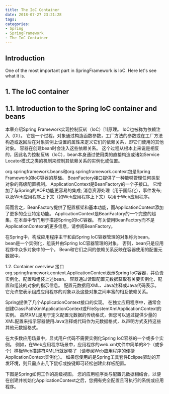 ```yaml
---
title: The IoC Container
date: 2018-07-27 23:21:28
tags:
categories:
- Spring
- SpringFramework
- The IoC Container
---
```

## Introduction
One of the most important part in SpringFramework is IoC. Here let's see what it is.

## 1. The IoC container
## 1.1. Introduction to the Spring IoC container and beans
本章介绍Spring Framework实现控制反转（IoC）[1]原理。 IoC也被称为依赖注入（DI）。 它是一个过程，对象通过构造函数参数，工厂方法的参数或在工厂方法构造或返回后在对象实例上设置的属性来定义它们的依赖关系，即它们使用的其他对象。 容器在创建bean时会注入这些依赖关系。 这个过程从根本上来说是相反的，因此名为控制反转（IoC），bean本身通过使用类的直接构造或诸如Service Locator模式之类的机制来控制其依赖关系的实例化或位置。

org.springframework.beans和org.springframework.context包是Spring Framework的IoC容器的基础。 BeanFactory接口提供了一种能够管理任何类型对象的高级配置机制。 ApplicationContext是BeanFactory的一个子接口。 它增加了与Spring的AOP功能更容易的集成; 消息资源处理（用于国际化），事件发布; 以及Web应用程序上下文（如Web应用程序上下文）以用于Web应用程序。

简而言之，BeanFactory提供了配置框架和基本功能，而ApplicationContext添加了更多的企业特定功能。 ApplicationContext是BeanFactory的一个完整的超集，在本章中专门用于描述Spring的IoC容器。 有关使用BeanFactory而不是ApplicationContext的更多信息，请参阅BeanFactory。

在Spring中，构成应用程序主干和由Spring IoC容器管理的对象称为bean。 bean是一个实例化，组装并由Spring IoC容器管理的对象。 否则，bean只是应用程序中众多对象中的一个。 Bean和它们之间的依赖关系反映在容器使用的配置元数据中。

1.2. Container overview
接口org.springframework.context.ApplicationContext表示Spring IoC容器，并负责实例化，配置和组装上述bean。 容器通过读取配置元数据获取有关要实例化，配置和组装的对象的指示信息。 配置元数据用XML、Java注释或Java代码表示。 它允许您表示组成应用程序的对象以及这些对象之间丰富的相互依赖关系。

Spring提供了几个ApplicationContext接口的实现。 在独立应用程序中，通常会创建ClassPathXmlApplicationContext或FileSystemXmlApplicationContext的实例。 虽然XML是用于定义配置元数据的传统格式，但您可以通过提供少量的XML配置来指示容器使用Java注释或代码作为元数据格式，以声明方式支持这些其他元数据格式。

在大多数应用场景中，显式用户代码不需要实例化Spring IoC容器的一个或多个实例。 例如，在Web应用程序场景中，应用程序的web.xml文件中简单的8个（或多个）样板Web描述符XML行就足够了（请参阅Web应用程序的便捷ApplicationContext实例化）。 如果您使用的是Spring工具套件Eclipse驱动的开发环境，则只需点击几下鼠标或按键即可轻松创建此样板配置。

下图是Spring如何工作的高级视图。 您的应用程序类与配置元数据相结合，以便在创建并初始化ApplicationContext之后，您拥有完全配置且可执行的系统或应用程序。